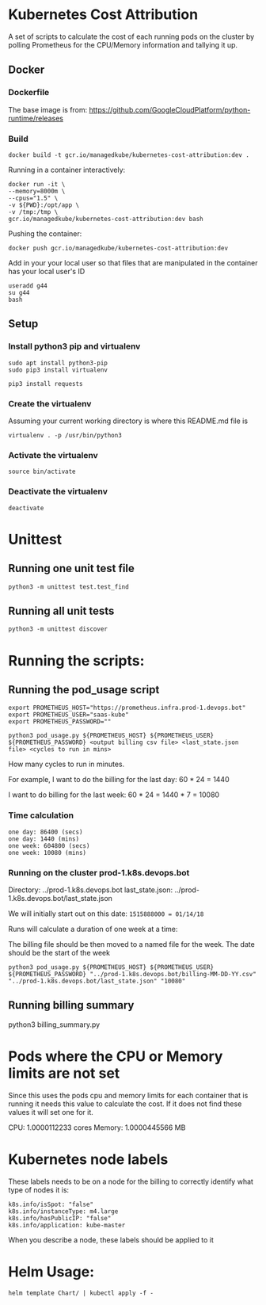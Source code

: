 Kubernetes Cost Attribution
====================
A set of scripts to calculate the cost of each running pods on the cluster by
polling Prometheus for the CPU/Memory information and tallying it up.

## Docker

### Dockerfile

The base image is from:  https://github.com/GoogleCloudPlatform/python-runtime/releases

### Build

```
docker build -t gcr.io/managedkube/kubernetes-cost-attribution:dev .
```

 Running in a container interactively:
```
docker run -it \
--memory=8000m \
--cpus="1.5" \
-v ${PWD}:/opt/app \
-v /tmp:/tmp \
gcr.io/managedkube/kubernetes-cost-attribution:dev bash
```

Pushing the container:
```
docker push gcr.io/managedkube/kubernetes-cost-attribution:dev
```

Add in your your local user so that files that are manipulated in the container has your local user's ID

```
useradd g44
su g44
bash
```

## Setup

### Install python3 pip and virtualenv

```
sudo apt install python3-pip
sudo pip3 install virtualenv

pip3 install requests
```

### Create the virtualenv
Assuming your current working directory is where this README.md file is

```
virtualenv . -p /usr/bin/python3
```

### Activate the virtualenv

```
source bin/activate
```

### Deactivate the virtualenv

```
deactivate
```

# Unittest

## Running one unit test file
```
python3 -m unittest test.test_find
```

## Running all unit tests
```
python3 -m unittest discover
```

# Running the scripts:

## Running the pod_usage script

```
export PROMETHEUS_HOST="https://prometheus.infra.prod-1.devops.bot"
export PROMETHEUS_USER="saas-kube"
export PROMETHEUS_PASSWORD=""
```

```
python3 pod_usage.py ${PROMETHEUS_HOST} ${PROMETHEUS_USER} ${PROMETHEUS_PASSWORD} <output billing csv file> <last_state.json file> <cycles to run in mins>
```

<cycles to run in mins>
How many cycles to run in minutes.

For example, I want to do the billing for the last day:
60 * 24 = 1440

I want to do billing for the last week:
60 * 24 = 1440 * 7 = 10080

### Time calculation

```
one day: 86400 (secs)
one day: 1440 (mins)
one week: 604800 (secs)
one week: 10080 (mins)
```

### Running on the cluster prod-1.k8s.devops.bot

Directory: ../prod-1.k8s.devops.bot
last_state.json: ../prod-1.k8s.devops.bot/last_state.json

We will initially start out on this date: `1515888000 = 01/14/18`

Runs will calculate a duration of one week at a time:

The billing file should be then moved to a named file for the week. The date should
be the start of the week
```
python3 pod_usage.py ${PROMETHEUS_HOST} ${PROMETHEUS_USER} ${PROMETHEUS_PASSWORD} "../prod-1.k8s.devops.bot/billing-MM-DD-YY.csv" "../prod-1.k8s.devops.bot/last_state.json" "10080"
```

## Running billing summary

python3 billing_summary.py <csv file>

# Pods where the CPU or Memory limits are not set
Since this uses the pods cpu and memory limits for each container that is running it
needs this value to calculate the cost.  If it does not find these values it will
set one for it.

CPU: 1.0000112233 cores
Memory: 1.0000445566 MB

# Kubernetes node labels
These labels needs to be on a node for the billing to correctly identify what type of
nodes it is:

```
k8s.info/isSpot: "false"
k8s.info/instanceType: m4.large
k8s.info/hasPublicIP: "false"
k8s.info/application: kube-master
```

When you describe a node, these labels should be applied to it

# Helm Usage:

```
helm template Chart/ | kubectl apply -f -
```
